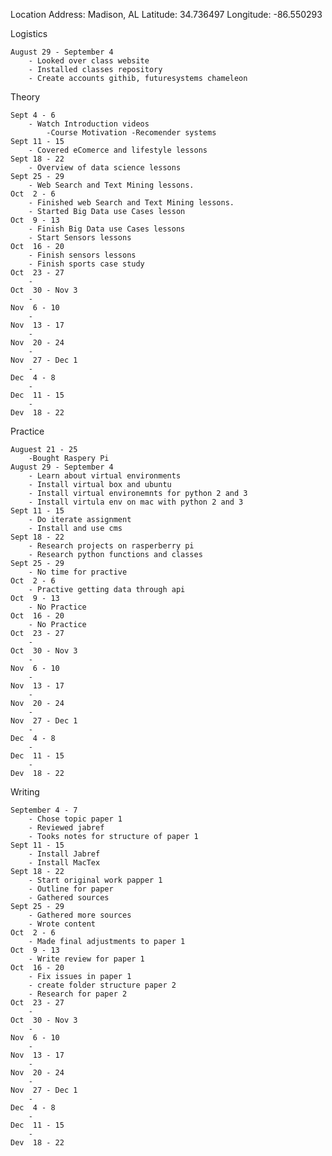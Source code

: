 Location
	Address: Madison, AL
	Latitude: 34.736497
	Longitude: -86.550293

Logistics

	August 29 - September 4
		- Looked over class website
		- Installed classes repository
		- Create accounts githib, futuresystems chameleon
		
	
Theory

	Sept 4 - 6
		- Watch Introduction videos
			-Course Motivation -Recomender systems
	Sept 11 - 15
		- Covered eComerce and lifestyle lessons
	Sept 18 - 22
		- Overview of data science lessons
	Sept 25 - 29
		- Web Search and Text Mining lessons.
	Oct  2 - 6
		- Finished web Search and Text Mining lessons.
		- Started Big Data use Cases lesson
	Oct  9 - 13
		- Finish Big Data use Cases lessons
		- Start Sensors lessons
	Oct  16 - 20
		- Finish sensors lessons
		- Finish sports case study
	Oct  23 - 27
		-
	Oct  30 - Nov 3
		-
	Nov  6 - 10
		-
	Nov  13 - 17
		-
	Nov  20 - 24
		-
	Nov  27 - Dec 1
		-
	Dec  4 - 8
		-
	Dec  11 - 15
		-
	Dev  18 - 22
Practice

	Auguest 21 - 25
		-Bought Raspery Pi
	August 29 - September 4
		- Learn about virtual environments 
		- Install virtual box and ubuntu 
		- Install virtual environemnts for python 2 and 3
		- Install virtula env on mac with python 2 and 3
	Sept 11 - 15
		- Do iterate assignment
		- Install and use cms
	Sept 18 - 22
		- Research projects on rasperberry pi
		- Research python functions and classes 
	Sept 25 - 29
		- No time for practive
	Oct  2 - 6
		- Practive getting data through api
	Oct  9 - 13
		- No Practice
	Oct  16 - 20
		- No Practice
	Oct  23 - 27
		-
	Oct  30 - Nov 3
		-
	Nov  6 - 10
		-
	Nov  13 - 17
		-
	Nov  20 - 24
		-
	Nov  27 - Dec 1
		-
	Dec  4 - 8
		-
	Dec  11 - 15
		-
	Dev  18 - 22
Writing

	September 4 - 7
		- Chose topic paper 1
		- Reviewed jabref
		- Tooks notes for structure of paper 1		
	Sept 11 - 15
		- Install Jabref
		- Install MacTex
	Sept 18 - 22
		- Start original work papper 1
		- Outline for paper
		- Gathered sources
	Sept 25 - 29
		- Gathered more sources
		- Wrote content 
	Oct  2 - 6
		- Made final adjustments to paper 1
	Oct  9 - 13
		- Write review for paper 1
	Oct  16 - 20
		- Fix issues in paper 1
		- create folder structure paper 2
		- Research for paper 2
	Oct  23 - 27
		-
	Oct  30 - Nov 3
		-
	Nov  6 - 10
		-
	Nov  13 - 17
		-
	Nov  20 - 24
		-
	Nov  27 - Dec 1
		-
	Dec  4 - 8
		-
	Dec  11 - 15
		-
	Dev  18 - 22
	







 
